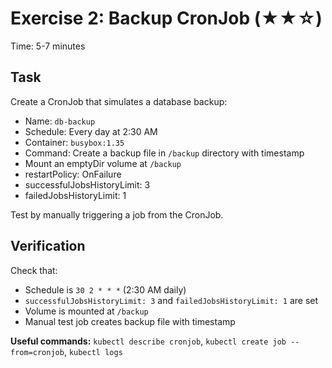 # Exercise 2: Backup CronJob (★★☆)

Time: 5-7 minutes

## Task

Create a CronJob that simulates a database backup:

- Name: `db-backup`
- Schedule: Every day at 2:30 AM
- Container: `busybox:1.35`
- Command: Create a backup file in `/backup` directory with timestamp
- Mount an emptyDir volume at `/backup`
- restartPolicy: OnFailure
- successfulJobsHistoryLimit: 3
- failedJobsHistoryLimit: 1

Test by manually triggering a job from the CronJob.

## Verification

Check that:

- Schedule is `30 2 * * *` (2:30 AM daily)
- `successfulJobsHistoryLimit: 3` and `failedJobsHistoryLimit: 1` are set
- Volume is mounted at `/backup`
- Manual test job creates backup file with timestamp

**Useful commands:** `kubectl describe cronjob`, `kubectl create job --from=cronjob`, `kubectl logs`
